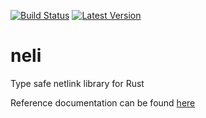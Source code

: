 [![Build Status](https://travis-ci.org/jbaublitz/neli.svg?branch=master)](https://travis-ci.org/jbaublitz/neli) [![Latest Version](https://img.shields.io/crates/v/neli.svg)](https://crates.io/crates/neli)

# neli
Type safe netlink library for Rust

Reference documentation can be found [here](https://docs.rs/neli/0.3.0-r2/neli/)
